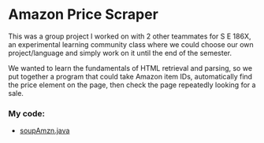 # Amazon Price Scraper

This was a group project I worked on with 2 other teammates for S E 186X, an experimental learning community class where we could choose our own project/language and simply work on it until the end of the semester.

We wanted to learn the fundamentals of HTML retrieval and parsing, so we put together a program that could take Amazon item IDs, automatically find the price element on the page, then check the page repeatedly looking for a sale.

### My code: 

- [soupAmzn.java](https://github.com/evanbrummer/portfolio/blob/main/Amazon%20Price%20Scraper/soupAmzn.java)
